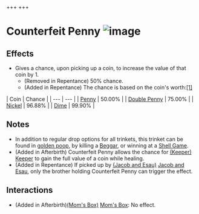 +++
+++

 # Counterfeit Penny ![image](/image/Counterfeit_Penny.png) 

Effects
---------


* Gives a chance, upon picking up a coin, to increase the value of that coin by 1.
	+ (Removed in Repentance) 50% chance.
	+ (Added in Repentance) The chance is based on the coin's worth:[[1]](#cite_note-1)




| Coin
 | Chance
 |
| --- | --- |
| [Penny](/wiki/Coins#Penny "Coins") | 50.00%
 |
| [Double Penny](/wiki/Coins#Double_Penny "Coins") | 75.00%
 |
| [Nickel](/wiki/Coins#Nickel "Coins") | 96.88%
 |
| [Dime](/wiki/Coins#Dime "Coins") | 99.90%
 |


Notes
-------


* In addition to regular drop options for all trinkets, this trinket can be found in [golden poop](/wiki/Golden_poop "Golden poop"), by killing a [Beggar](/wiki/Beggar "Beggar"), or winning at a [Shell Game](/wiki/Beggar#Shell_Game "Beggar").
* (Added in Afterbirth) Counterfeit Penny allows the chance for  [(Keeper)](/wiki/Keeper "Keeper") [Keeper](/wiki/Keeper "Keeper") to gain the full value of a coin while healing.
* (Added in Repentance) If picked up by  [(Jacob and Esau)](/wiki/Jacob_and_Esau "Jacob and Esau") [Jacob and Esau](/wiki/Jacob_and_Esau "Jacob and Esau"), only the brother holding Counterfeit Penny can trigger the effect.


Interactions
--------------


* (Added in Afterbirth)[(Mom's Box)](/wiki/Mom%27s_Box "Mom's Box") [Mom's Box](/wiki/Mom%27s_Box "Mom's Box"): No effect.


